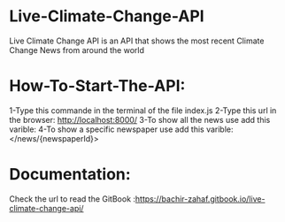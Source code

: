 # Live-Climate-Change-API
Live Climate Change API is an API that shows the most recent Climate Change News from around the world

# How-To-Start-The-API:

  1-Type this commande in the terminal of the file index.js
        <npm run start>
  2-Type this url in the browser:
        <http://localhost:8000/>
  3-To show all the news use add this varible:
        </news>
  4-To show a specific newspaper use add this varible:
        </news/{newspaperId}>
        
# Documentation:
  Check the url to read the GitBook :https://bachir-zahaf.gitbook.io/live-climate-change-api/
  


